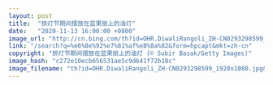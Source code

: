 ```yaml
---
layout: post
title:  "排灯节期间摆放在蓝果丽上的油灯"
date:   "2020-11-13 16:00:00 +0800"
image_url: "http://cn.bing.com/th?id=OHR.DiwaliRangoli_ZH-CN0293298599_1920x1080.jpg&rf=LaDigue_1920x1080.jpg&pid=hp"
link: "/search?q=%e6%8e%92%e7%81%af%e8%8a%82&form=hpcapt&mkt=zh-cn"
copyright: "排灯节期间摆放在蓝果丽上的油灯 (© Subir Basak/Getty Images)"
image_hash: "c272e10ecb656531ae5c9d641f72b18c"
image_filename: "th?id=OHR.DiwaliRangoli_ZH-CN0293298599_1920x1080.jpg&rf=LaDigue_1920x1080.jpg&pid=hp"
---
```

